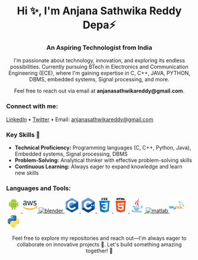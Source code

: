 <h1 align="center">Hi ✨, I'm Anjana Sathwika Reddy Depa⚡️</h1>
<h3 align="center">An Aspiring Technologist from India</h3>

<p align="center">I'm passionate about technology, innovation, and exploring its endless possibilities. Currently pursuing BTech in Electronics and Communication Engineering (ECE), where I'm gaining expertise in C, C++, JAVA, PYTHON, DBMS, embedded systems, Signal processing, and more.</p>

<p align="center">Feel free to reach out via email at <strong>anjanasathwikareddy@gmail.com</strong>.</p>

<h3 align="left">Connect with me:</h3>
<p align="left">
  <a href="https://www.linkedin.com/in/anjana-sathwika-reddy-depa-03a093282/" target="_blank" rel="noopener noreferrer">LinkedIn</a> •
  <a href="https://twitter.com/AnjanaDepa" target="_blank" rel="noopener noreferrer">Twitter</a> •
  Email: <a href="mailto:anjanasathwikareddy@gmail.com">anjanasathwikareddy@gmail.com</a>
</p>

<h3 align="left">Key Skills 🔧</h3>
<ul>
  <li><strong>Technical Proficiency:</strong> Programming languages (C, C++, Python, Java), Embedded systems, Signal processing, DBMS</li>
  <li><strong>Problem-Solving:</strong> Analytical thinker with effective problem-solving skills</li>
  <li><strong>Continuous Learning:</strong> Always eager to expand knowledge and learn new skills</li>
</ul>

<h3 align="left">Languages and Tools:</h3>
<p align="left">
  <a href="https://developer.android.com" target="_blank" rel="noopener noreferrer"> <img src="https://raw.githubusercontent.com/devicons/devicon/master/icons/android/android-original-wordmark.svg" alt="android" width="40" height="40"/> </a>
  <a href="https://aws.amazon.com" target="_blank" rel="noopener noreferrer"> <img src="https://raw.githubusercontent.com/devicons/devicon/master/icons/amazonwebservices/amazonwebservices-original-wordmark.svg" alt="aws" width="40" height="40"/> </a>
  <a href="https://www.blender.org/" target="_blank" rel="noopener noreferrer"> <img src="https://download.blender.org/branding/community/blender_community_badge_white.svg" alt="blender" width="40" height="40"/> </a>
  <a href="https://www.cprogramming.com/" target="_blank" rel="noopener noreferrer"> <img src="https://raw.githubusercontent.com/devicons/devicon/master/icons/c/c-original.svg" alt="c" width="40" height="40"/> </a>
  <a href="https://www.w3schools.com/cpp/" target="_blank" rel="noopener noreferrer"> <img src="https://raw.githubusercontent.com/devicons/devicon/master/icons/cplusplus/cplusplus-original.svg" alt="cplusplus" width="40" height="40"/> </a>
  <a href="https://www.w3schools.com/css/" target="_blank" rel="noopener noreferrer"> <img src="https://raw.githubusercontent.com/devicons/devicon/master/icons/css3/css3-original-wordmark.svg" alt="css3" width="40" height="40"/> </a>
  <a href="https://www.w3.org/html/" target="_blank" rel="noopener noreferrer"> <img src="https://raw.githubusercontent.com/devicons/devicon/master/icons/html5/html5-original-wordmark.svg" alt="html5" width="40" height="40"/> </a>
  <a href="https://www.java.com" target="_blank" rel="noopener noreferrer"> <img src="https://raw.githubusercontent.com/devicons/devicon/master/icons/java/java-original.svg" alt="java" width="40" height="40"/> </a>
  <a href="https://www.mathworks.com/" target="_blank" rel="noopener noreferrer"> <img src="https://upload.wikimedia.org/wikipedia/commons/2/21/Matlab_Logo.png" alt="matlab" width="40" height="40"/> </a>
  <a href="https://www.mysql.com/" target="_blank" rel="noopener noreferrer"> <img src="https://raw.githubusercontent.com/devicons/devicon/master/icons/mysql/mysql-original-wordmark.svg" alt="mysql" width="40" height="40"/> </a>
  <a href="https://www.python.org" target="_blank" rel="noopener noreferrer"> <img src="https://raw.githubusercontent.com/devicons/devicon/master/icons/python/python-original.svg" alt="python" width="40" height="40"/> </a>
</p>

<p align="center">Feel free to explore my repositories and reach out—I'm always eager to collaborate on innovative projects 🌈. Let's build something amazing together! 🚀</p>

